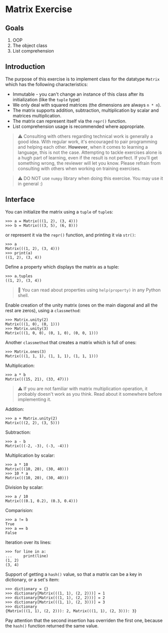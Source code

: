 # Matrix Exercise

## Goals

1. OOP
2. The object class
3. List comprehension

## Introduction

The purpose of this exercise is to implement class for the datatype `Matrix` which has the following characteristics:

* Immutable - you can't change an instance of this class after its initialization (like the `tuple` type)
* We only deal with squared matrices (the dimensions are always `n * n`).
* The matrix supports addition, subtraction, multiplication by scalar and matrices multiplication.
* The matrix can represent itself via the `repr()` function.
* List comprehension usage is recommended where appropriate.

> :warning: Consulting with others regarding technical work is generally a good idea. With regular work, it's encouraged to pair programming and helping each other.
  **However**, when it comes to learning a language, this is not the case. Attempting to tackle exercises alone is a hugh part of learning, even if the result is not perfect. If you'll get something wrong, the reviewer will let you know.
  Please refrain from consulting with others when working on training exercises.

> :warning: DO NOT use `numpy` library when doing this exercise. You may use it in general :)

## Interface

You can initialize the matrix using a `tuple` of `tuple`s:

```
>>> a = Matrix(((1, 2), (3, 4)))
>>> b = Matrix(((3, 5), (6, 8)))
```

or represent it via the `repr()` function, and printing it via `str()`:

```
>>> a
Matrix(((1, 2), (3, 4)))
>>> print(a)
((1, 2), (3, 4))
```

Define a property which displays the matrix as a tuple:

```
>>> a.tuples
((1, 2), (3, 4))
```

> :pencil: You can read about properties using `help(property)` in any Python shell.

Enable creation of the unity matrix (ones on the main diagonal and all the rest are zeros), using a `classmethod`:

```
>>> Matrix.unity(2)
Matrix(((1, 0), (0, 1)))
>>> Matrix.unity(3)
Matrix(((1, 0, 0), (0, 1, 0), (0, 0, 1)))
```

Another `classmethod` that creates a matrix which is full of ones:

```
>>> Matrix.ones(3)
Matrix(((1, 1, 1), (1, 1, 1), (1, 1, 1)))
```

Multiplication:

```
>>> a * b
Matrix(((15, 21), (33, 47)))
```

> :warning:
  If you are not familiar with matrix multiplication operation, it probably doesn't work as you think.
  Read about it somewhere before implementing it.

Addition:

```
>>> a + Matrix.unity(2)
Matrix(((2, 2), (3, 5)))
```

Subtraction:

```
>>> a - b
Matrix(((-2, -3), (-3, -4)))
```

Multiplication by scalar:

```
>>> a * 10
Matrix(((10, 20), (30, 40)))
>>> 10 * a
Matrix(((10, 20), (30, 40)))
```

Division by scalar:

```
>>> a / 10
Matrix(((0.1, 0.2), (0.3, 0.4)))
```

Comparision:

```
>>> a != b
True
>>> a == b
False
```

Iteration over its lines:

```
>>> for line in a:
...     print(line)
(1, 2)
(3, 4)
```

Support of getting a `hash()` value, so that a matrix can be a key in dictionary, or a set's item:

```
>>> dictionary = {}
>>> dictionary[Matrix(((1, 1), (2, 2)))] = 1
>>> dictionary[Matrix(((1, 1), (2, 2)))] = 2
>>> dictionary[Matrix(((1, 1), (2, 3)))] = 3
>>> dictionary
{Matrix(((1, 1), (2, 2))): 2, Matrix(((1, 1), (2, 3))): 3}
```

Pay attention that the second insertion has overriden the first one, because the `hash()` function returned the same value.